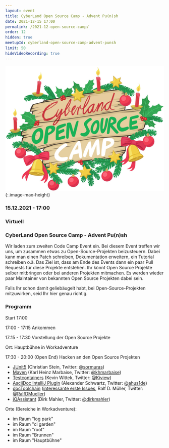 ```yaml
---
layout: event
title: CyberLand Open Source Camp - Advent Pu(n)sh
date: 2021-12-15 17:00
permalink: /2021-12-open-source-camp/
order: 12
hidden: true
meetupId: cyberland-open-source-camp-advent-punsh
limit: 50
hideVideoRecording: true
---
```


![Logo](/assets/logo/cyberland_Os_camp_christmas.jpg){:.image-max-height}

### <i class="fas fa-lg fa-calendar"></i> 15.12.2021 - 17:00

### <i class="fas fa-lg fa-globe"></i> Virtuell

### <i class="fas fa-lg fa-tv"></i> CyberLand Open Source Camp - Advent Pu(n)sh

Wir laden zum zweiten Code Camp Event ein. Bei diesem Event treffen wir uns, um zusammen etwas zu Open-Source-Projekten beizusteuern. Dabei kann man einen Patch schreiben, Dokumentation erweitern, ein Tutorial schreiben o.ä.
Das Ziel ist, dass am Ende des Events dann ein paar Pull Requests für diese Projekte entstehen. Ihr könnt Open Source Projekte selber mitbringen oder bei anderen Projekten mitmachen. Es werden wieder paar Maintainer von bekannten Open Source Projekten dabei sein.

Falls Ihr schon damit geliebäugelt habt, bei Open-Source-Projekten mitzuwirken, seid Ihr hier genau richtig.

### Programm

Start 17:00

17:00 - 17:15 Ankommen

17:15 - 17:30 Vorstellung der Open Source Projekte

Ort: Hauptbühne in Workadventure

17:30 - 20:00 (Open End) Hacken an den Open Source Projekten

* [JUnit5](https://junit.org/junit5/) (Christian Stein, Twitter: [@sormuras](https://twitter.com/sormuras))
* [Maven](https://maven.apache.org/) (Karl Heinz Marbaise, Twitter: [@khmarbaise](https://twitter.com/khmarbaise)) 
* [Testcontainers](https://www.testcontainers.org/) (Kevin Wittek, Twitter: [@Kiview](https://twitter.com/Kiview)) 
* [AsciiDoc IntelliJ Plugin](https://intellij-asciidoc-plugin.ahus1.de/) (Alexander Schwartz, Twitter: [@ahus1de](https://twitter.com/ahus1de))
* [docToolchain](https://doctoolchain.org/) ([interessante erste Issues](https://github.com/docToolchain/docToolchain/issues?q=is%3Aissue+is%3Aopen+label%3AHackergarten), Ralf D. Müller, Twitter: [@RalfDMueller](https://twitter.com/RalfDMueller))
* [jQAssistant](https://jqassistant.org/) (Dirk Mahler, Twitter: [@dirkmahler](https://twitter.com/dirkmahler))

Orte (Bereiche in Workadventure):
* im Raum "log park"
* im Raum "ci garden"
* im Raum "root"
* im Raum "Brunnen"
* im Raum "Hauptbühne"
